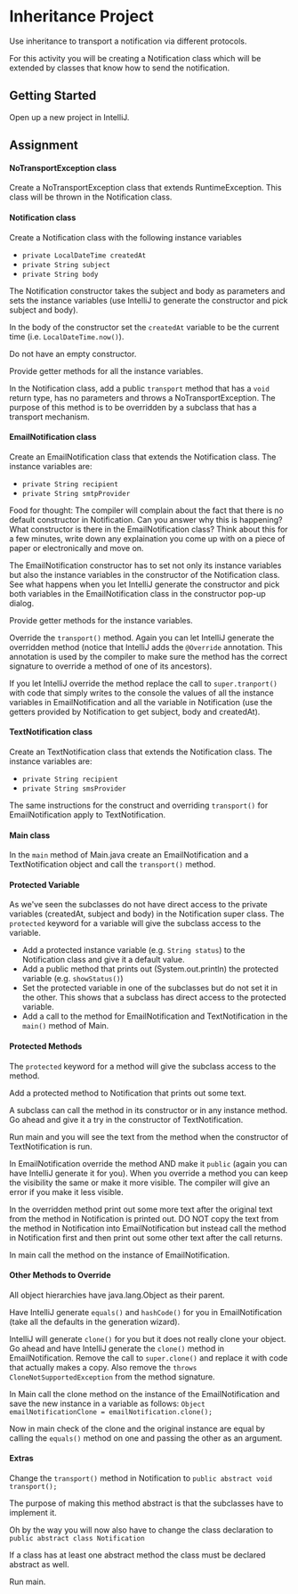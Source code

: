 # Inheritance Project
Use inheritance to transport a notification via different protocols.

For this activity you will be creating a Notification class which will be extended by classes that know how to send the notification.

## Getting Started  

Open up a new project in IntelliJ.

## Assignment  

#### NoTransportException class  

Create a NoTransportException class that extends RuntimeException. This class will be thrown in the Notification class.

#### Notification class  

Create a Notification class with the following instance variables

- `private LocalDateTime createdAt`
- `private String subject`
- `private String body`

The Notification constructor takes the subject and body as parameters and sets the instance variables (use IntelliJ to generate the constructor and pick subject and body).

In the body of the constructor set the `createdAt` variable to be the current time (i.e. `LocalDateTime.now()`).

Do not have an empty constructor.

Provide getter methods for all the instance variables.

In the Notification class, add a public `transport` method that has a `void` return type, has no parameters and throws a NoTransportException. The purpose of this method is to be overridden by a subclass that has a transport mechanism.

#### EmailNotification class  

Create an EmailNotification class that extends the Notification class. The instance variables are:

- `private String recipient`
- `private String smtpProvider`

Food for thought: The compiler will complain about the fact that there is no default constructor in Notification. Can you answer why this is happening? What constructor is there in the EmailNotification class? Think about this for a few minutes, write down any explaination you come up with on a piece of paper or electronically and move on.

The EmailNotification constructor has to set not only its instance variables but also the instance variables in the constructor of the Notification class. See what happens when you let IntelliJ generate the constructor and pick both variables in the EmailNotification class in the constructor pop-up dialog.

Provide getter methods for the instance variables.

Override the `transport()` method. Again you can let IntelliJ generate the overridden method (notice that IntelliJ adds the `@Override` annotation. This annotation is used by the compiler to make sure the method has the correct signature to override a method of one of its ancestors).

If you let IntelliJ override the method replace the call to `super.tranport()` with code that simply writes to the console the values of all the instance variables in EmailNotification and all the variable in Notification (use the getters provided by Notification to get subject, body and createdAt).

#### TextNotification class  

Create an TextNotification class that extends the Notification class. The instance variables are:

- `private String recipient`
- `private String smsProvider`

The same instructions for the construct and overriding `transport()` for EmailNotification apply to TextNotification.

#### Main class  

In the `main` method of Main.java create an EmailNotification and a TextNotification object and call the `transport()` method.

#### Protected Variable  

As we've seen the subclasses do not have direct access to the private variables (createdAt, subject and body) in the Notification super class. The `protected` keyword for a variable will give the subclass access to the variable.

- Add a protected instance variable (e.g. `String status`) to the Notification class and give it a default value.
- Add a public method that prints out (System.out.println) the protected variable (e.g. `showStatus()`)
- Set the protected variable in one of the subclasses but do not set it in the other. This shows that a subclass has direct access to the protected variable.
- Add a call to the method for EmailNotification and TextNotification in the `main()` method of Main.

#### Protected Methods  

The `protected` keyword for a method will give the subclass access to the method.

Add a protected method to Notification that prints out some text.

A subclass can call the method in its constructor or in any instance method. Go ahead and give it a try in the constructor of TextNotification.

Run main and you will see the text from the method when the constructor of TextNotification is run.

In EmailNotification override the method AND make it `public` (again you can have IntelliJ generate it for you). When you override a method you can keep the visibility the same or make it more visible. The compiler will give an error if you make it less visible.

In the overridden method print out some more text after the original text from the method in Notification is printed out. DO NOT copy the text from the method in Notification into EmailNotification but instead call the method in Notification first and then print out some other text after the call returns.

In main call the method on the instance of EmailNotification.

#### Other Methods to Override  

All object hierarchies have java.lang.Object as their parent.

Have IntelliJ generate `equals()` and `hashCode()` for you in EmailNotification (take all the defaults in the generation wizard).

IntelliJ will generate `clone()` for you but it does not really clone your object. Go ahead and have IntelliJ generate the `clone()` method in EmailNotification. Remove the call to `super.clone()` and replace it with code that actually makes a copy. Also remove the `throws CloneNotSupportedException` from the method signature.

In Main call the clone method on the instance of the EmailNotification and save the new instance in a variable as follows: `Object emailNotificationClone = emailNotification.clone();`

Now in main check of the clone and the original instance are equal by calling the `equals()` method on one and passing the other as an argument.

#### Extras  

Change the `transport()` method in Notification to `public abstract void transport();`

The purpose of making this method abstract is that the subclasses have to implement it.

Oh by the way you will now also have to change the class declaration to `public abstract class Notification`

If a class has at least one abstract method the class must be declared abstract as well.

Run main.